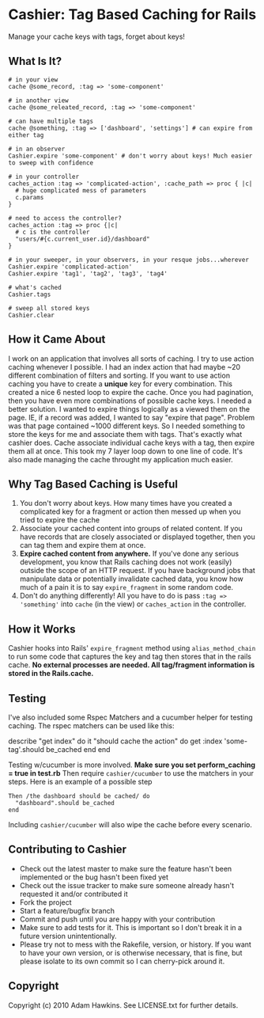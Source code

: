 # Cashier: Tag Based Caching for Rails

Manage your cache keys with tags, forget about keys!

## What Is It?

    # in your view
    cache @some_record, :tag => 'some-component'

    # in another view
    cache @some_releated_record, :tag => 'some-component'

    # can have multiple tags
    cache @something, :tag => ['dashboard', 'settings'] # can expire from either tag

    # in an observer
    Cashier.expire 'some-component' # don't worry about keys! Much easier to sweep with confidence

    # in your controller
    caches_action :tag => 'complicated-action', :cache_path => proc { |c| 
      # huge complicated mess of parameters
      c.params
    }

    # need to access the controller?
    caches_action :tag => proc {|c|
      # c is the controller
      "users/#{c.current_user.id}/dashboard"      
    }

    # in your sweeper, in your observers, in your resque jobs...wherever
    Cashier.expire 'complicated-action'
    Cashier.expire 'tag1', 'tag2', 'tag3', 'tag4'

    # what's cached
    Cashier.tags

    # sweep all stored keys
    Cashier.clear

## How it Came About

I work on an application that involves all sorts of caching. I try to use action caching whenever I possible.
I had an index action that had maybe ~20 different combination of filters and sorting. If you want to use
action caching you have to create a **unique** key for every combination. This created a nice 6 nested loop
to expire the cache. Once you had pagination, then you have even more combinations of possible cache keys.
I needed a better solution. I wanted to expire things logically as a viewed them on the page. IE, if 
a record was added, I wanted to say "expire that page". Problem was that page contained ~1000 different keys.
So I needed something to store the keys for me and associate them with tags. That's exactly what cashier does.
Cache associate individual cache keys with a tag, then expire them all at once. This took my 7 layer loop
down to one line of code. It's also made managing the cache throught my application much easier.

## Why Tag Based Caching is Useful

1. You don't worry about keys. How many times have you created a complicated key for a fragment or action
then messed up when you tried to expire the cache
2. Associate your cached content into groups of related content. If you have records that are closely associated
or displayed together, then you can tag them and expire them at once.
3. **Expire cached content from anywhere.** If you've done any serious development, you know that Rails caching
does not work (easily) outside the scope of an HTTP request. If you have background jobs that manipulate data
or potentially invalidate cached data, you know how much of a pain it is to say `expire_fragment` in some random code.
4. Don't do anything differently! All you have to do is pass `:tag => 'something'` into `cache` (in the view) or `caches_action` 
in the controller.

## How it Works

Cashier hooks into Rails' `expire_fragment` method using `alias_method_chain` to run some code that captures the key
and tag then stores that in the rails cache. **No external processes are
needed. All tag/fragment information is stored in the Rails.cache.**

## Testing

I've also included some Rspec Matchers and a cucumber helper for testing
caching. The rspec matchers can be used like this:

  describe "get index" do
    it "should cache the action" do
      get :index
      'some-tag'.should be_cached
    end
  end

Testing w/cucumber is more involved. **Make sure you set perform_caching = true in test.rb**
Then require `cashier/cucumber` to use the matchers in your steps. Here
is an example of a possible step

    Then /the dashboard should be cached/ do
      "dashboard".should be_cached
    end

Including `cashier/cucumber` will also wipe the cache before every
scenario.

## Contributing to Cashier
 
* Check out the latest master to make sure the feature hasn't been implemented or the bug hasn't been fixed yet
* Check out the issue tracker to make sure someone already hasn't requested it and/or contributed it
* Fork the project
* Start a feature/bugfix branch
* Commit and push until you are happy with your contribution
* Make sure to add tests for it. This is important so I don't break it in a future version unintentionally.
* Please try not to mess with the Rakefile, version, or history. If you want to have your own version, or is otherwise necessary, that is fine, but please isolate to its own commit so I can cherry-pick around it.

## Copyright

Copyright (c) 2010 Adam Hawkins. See LICENSE.txt for
further details.

